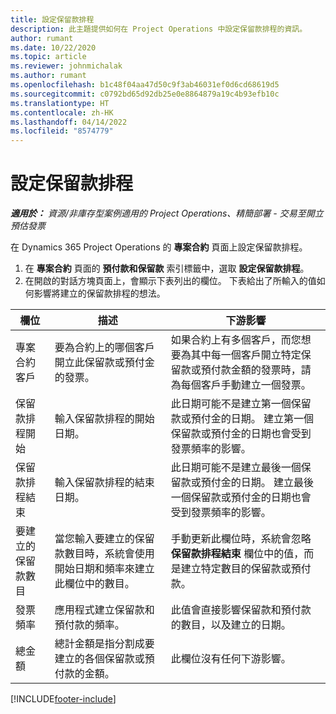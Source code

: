 ```yaml
---
title: 設定保留款排程
description: 此主題提供如何在 Project Operations 中設定保留款排程的資訊。
author: rumant
ms.date: 10/22/2020
ms.topic: article
ms.reviewer: johnmichalak
ms.author: rumant
ms.openlocfilehash: b1c48f04aa47d50c9f3ab46031ef0d6cd68619d5
ms.sourcegitcommit: c0792bd65d92db25e0e8864879a19c4b93efb10c
ms.translationtype: HT
ms.contentlocale: zh-HK
ms.lasthandoff: 04/14/2022
ms.locfileid: "8574779"
---
```

# <a name="set-up-a-retainer-schedule"></a>設定保留款排程

_**適用於：** 資源/非庫存型案例適用的 Project Operations、精簡部署 - 交易至開立預估發票_

在 Dynamics 365 Project Operations 的 **專案合約** 頁面上設定保留款排程。

1. 在 **專案合約** 頁面的 **預付款和保留款** 索引標籤中，選取 **設定保留款排程**。
2. 在開啟的對話方塊頁面上，會顯示下表列出的欄位。 下表給出了所輸入的值如何影響將建立的保留款排程的想法。

| 欄位 | 描述 | 下游影響 |
| --- | --- | --- |
| 專案合約客戶 | 要為合約上的哪個客戶開立此保留款或預付金的發票。 | 如果合約上有多個客戶，而您想要為其中每一個客戶開立特定保留款或預付款金額的發票時，請為每個客戶手動建立一個發票。 |
| 保留款排程開始 | 輸入保留款排程的開始日期。 | 此日期可能不是建立第一個保留款或預付金的日期。 建立第一個保留款或預付金的日期也會受到發票頻率的影響。 |
| 保留款排程結束 | 輸入保留款排程的結束日期。 | 此日期可能不是建立最後一個保留款或預付金的日期。 建立最後一個保留款或預付金的日期也會受到發票頻率的影響。 |
| 要建立的保留款數目 | 當您輸入要建立的保留款數目時，系統會使用開始日期和頻率來建立此欄位中的數目。 | 手動更新此欄位時，系統會忽略 **保留款排程結束** 欄位中的值，而是建立特定數目的保留款或預付款。 |
| 發票頻率 | 應用程式建立保留款和預付款的頻率。 | 此值會直接影響保留款和預付款的數目，以及建立的日期。 |
| 總金額 | 總計金額是指分割成要建立的各個保留款或預付款的金額。 | 此欄位沒有任何下游影響。 |


[!INCLUDE[footer-include](../../includes/footer-banner.md)]